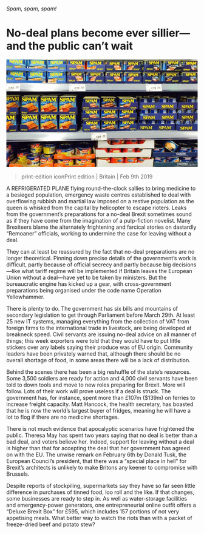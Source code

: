 ###### Spam, spam, spam!

# No-deal plans become ever sillier—and the public can’t wait 

![image](images/20190209_brp503.jpg) 

> print-edition iconPrint edition | Britain | Feb 9th 2019 

A REFRIGERATED PLANE flying round-the-clock sallies to bring medicine to a besieged population, emergency waste centres established to deal with overflowing rubbish and martial law imposed on a restive population as the queen is whisked from the capital by helicopter to escape rioters. Leaks from the government’s preparations for a no-deal Brexit sometimes sound as if they have come from the imagination of a pulp-fiction novelist. Many Brexiteers blame the alternately frightening and farcical stories on dastardly “Remoaner” officials, working to undermine the case for leaving without a deal. 

They can at least be reassured by the fact that no-deal preparations are no longer theoretical. Pinning down precise details of the government’s work is difficult, partly because of official secrecy and partly because big decisions—like what tariff regime will be implemented if Britain leaves the European Union without a deal—have yet to be taken by ministers. But the bureaucratic engine has kicked up a gear, with cross-government preparations being organised under the code name Operation Yellowhammer. 

There is plenty to do. The government has six bills and mountains of secondary legislation to get through Parliament before March 29th. At least 25 new IT systems, managing everything from the collection of VAT from foreign firms to the international trade in livestock, are being developed at breakneck speed. Civil servants are issuing no-deal advice on all manner of things; this week exporters were told that they would have to put little stickers over any labels saying their produce was of EU origin. Community leaders have been privately warned that, although there should be no overall shortage of food, in some areas there will be a lack of distribution. 

Behind the scenes there has been a big reshuffle of the state’s resources. Some 3,500 soldiers are ready for action and 4,000 civil servants have been told to down tools and move to new roles preparing for Brexit. More will follow. Lots of their work will prove useless if a deal is struck. The government has, for instance, spent more than £107m ($139m) on ferries to increase freight capacity. Matt Hancock, the health secretary, has boasted that he is now the world’s largest buyer of fridges, meaning he will have a lot to flog if there are no medicine shortages. 

There is not much evidence that apocalyptic scenarios have frightened the public. Theresa May has spent two years saying that no deal is better than a bad deal, and voters believe her. Indeed, support for leaving without a deal is higher than that for accepting the deal that her government has agreed on with the EU. The unwise remark on February 6th by Donald Tusk, the European Council’s president, that there was a “special place in hell” for Brexit’s architects is unlikely to make Britons any keener to compromise with Brussels. 

Despite reports of stockpiling, supermarkets say they have so far seen little difference in purchases of tinned food, loo roll and the like. If that changes, some businesses are ready to step in. As well as water-storage facilities and emergency-power generators, one entrepreneurial online outfit offers a “Deluxe Brexit Box” for £595, which includes 157 portions of not very appetising meals. What better way to watch the riots than with a packet of freeze-dried beef and potato stew? 

